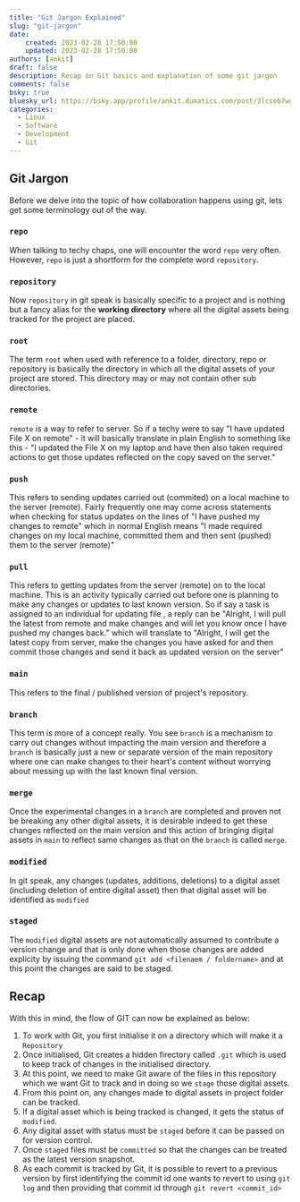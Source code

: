 ```yaml
---
title: "Git Jargon Explained"
slug: "git-jargon"
date: 
    created: 2023-02-28 17:50:00
    updated: 2023-02-28 17:50:00
authors: [ankit]
draft: false
description: Recap on Git basics and explanation of some git jargon
comments: false
bsky: true
bluesky_url: https://bsky.app/profile/ankit.dumatics.com/post/3lcseb7wdel2x
categories:
  - Linux
  - Software
  - Development
  - Git
---
```


## Git Jargon

Before we delve into the topic of how collaboration happens using git, lets get some terminology out of the way. 

<!-- more -->

### `repo` 

When talking to techy chaps, one will encounter the word `repo` very often. However, `repo` is just a shortform for the complete word `repository`.

### `repository`

Now `repository` in git speak is basically specific to a project and is nothing but a fancy alias for the **working directory** where all the digital assets being tracked for the project are placed.

### `root`

The term `root` when used with reference to a folder, directory, repo or repository is basically the directory in which all the digital assets of your project are stored. This directory may or may not contain other sub directories.

### `remote`

`remote` is a way to refer to server. So if a techy were to say "I have updated File X on remote" - it will basically translate in plain English to something like this - "I updated the File X on my laptop and have then also taken required actions to get those updates reflected on the copy saved on the server."

### `push`

This refers to sending updates carried out (commited) on a local machine to the server (remote). Fairly frequently one may come across statements when checking for status updates on the lines of "I have pushed my changes to remote" which in normal English means "I made required changes on my local machine, committed them and then sent (pushed) them to the server (remote)"

### `pull`

This refers to getting updates from the server (remote) on to the local machine. This is an activity typically carried out before one is planning to make any changes or updates to last known version. So if say a task is assigned to an individual for updating file , a reply can be "Alright, I will pull the latest from remote and make changes and will let you know once I have pushed my changes back." which will translate to "Alright, I will get the latest copy from server, make the changes you have asked for and then commit those changes and send it back as updated version on the server"

### `main`

This refers to the final / published version of project's repository.

### `branch`

This term is more of a concept really. You see `branch` is a mechanism to carry out changes without impacting the main version and therefore a `branch` is basically just a new or separate version of the main repository where one can make changes to their heart's content without worrying about messing up with the last known final version.

### `merge`

Once the experimental changes in a `branch` are completed and proven not be breaking any other digital assets, it is desirable indeed to get these changes reflected on the main version and this action of bringing digital assets in `main` to reflect same changes as that on the `branch` is called `merge`.

### `modified`

In git speak, any changes (updates, additions, deletions) to a digital asset (including deletion of entire digital asset) then that digital asset will be identified as `modified`

### `staged`

The `modified` digital assets are not automatically assumed to contribute a version change and that is only done when those changes are added explicity by issuing the command `git add <filenaem / foldername>` and at this point the changes are said to be staged.


## Recap

With this in mind, the flow of GIT can now be explained as below:

1. To work with Git, you first initialise it on a directory which will make it a `Repository`
2. Once initialised, Git creates a hidden firectory called `.git` which is used to keep track of changes in the initialised directory.
3. At this point, we need to make Git aware of the files in this repository which we want Git to track and in doing so we `stage` those digital assets.
4. From this point on, any changes made to digital assets in project folder can be tracked.
5. If a digital asset which is being tracked is changed, it gets the status of `modified`.
6. Any digital asset with status must be `staged` before it can be passed on for version control.
7. Once `staged` files must be `committed` so that the changes can be treated as the latest version snapshot.
8. As each commit is tracked by Git, it is possible to revert to a previous version by first identifying the commit id one wants to revert to using `git log` and then providing that commit id through `git revert <commit_id>`